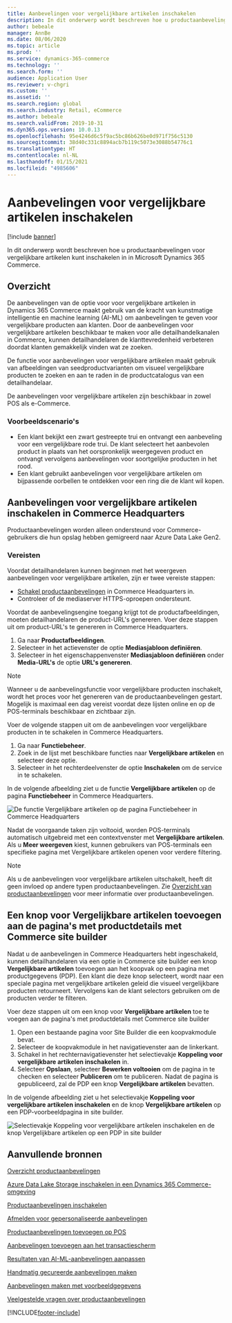 ```yaml
---
title: Aanbevelingen voor vergelijkbare artikelen inschakelen
description: In dit onderwerp wordt beschreven hoe u productaanbevelingen voor vergelijkbare artikelen kunt inschakelen in in Microsoft Dynamics 365 Commerce.
author: bebeale
manager: AnnBe
ms.date: 08/06/2020
ms.topic: article
ms.prod: ''
ms.service: dynamics-365-commerce
ms.technology: ''
ms.search.form: ''
audience: Application User
ms.reviewer: v-chgri
ms.custom: ''
ms.assetid: ''
ms.search.region: global
ms.search.industry: Retail, eCommerce
ms.author: bebeale
ms.search.validFrom: 2019-10-31
ms.dyn365.ops.version: 10.0.13
ms.openlocfilehash: 95e4246d6c5f9ac5bc86b626be0d971f756c5130
ms.sourcegitcommit: 38d40c331c8894acb7b119c5073e3088b54776c1
ms.translationtype: HT
ms.contentlocale: nl-NL
ms.lasthandoff: 01/15/2021
ms.locfileid: "4985606"
---
```

# <a name="enable-shop-similar-looks-recommendations"></a>Aanbevelingen voor vergelijkbare artikelen inschakelen

[!include [banner](includes/banner.md)]

In dit onderwerp wordt beschreven hoe u productaanbevelingen voor vergelijkbare artikelen kunt inschakelen in in Microsoft Dynamics 365 Commerce.

## <a name="overview"></a>Overzicht

De aanbevelingen van de optie voor voor vergelijkbare artikelen in Dynamics 365 Commerce maakt gebruik van de kracht van kunstmatige intelligentie en machine learning (AI-ML) om aanbevelingen te geven voor vergelijkbare producten aan klanten. Door de aanbevelingen voor vergelijkbare artikelen beschikbaar te maken voor alle detailhandelkanalen in Commerce, kunnen detailhandelaren de klanttevredenheid verbeteren doordat klanten gemakkelijk vinden wat ze zoeken.

De functie voor aanbevelingen voor vergelijkbare artikelen maakt gebruik van afbeeldingen van seedproductvarianten om visueel vergelijkbare producten te zoeken en aan te raden in de productcatalogus van een detailhandelaar. 

De aanbevelingen voor vergelijkbare artikelen zijn beschikbaar in zowel POS als e-Commerce.

### <a name="example-scenarios"></a>Voorbeeldscenario's

- Een klant bekijkt een zwart gestreepte trui en ontvangt een aanbeveling voor een vergelijkbare rode trui. De klant selecteert het aanbevolen product in plaats van het oorspronkelijk weergegeven product en ontvangt vervolgens aanbevelingen voor soortgelijke producten in het rood. 
- Een klant gebruikt aanbevelingen voor vergelijkbare artikelen om bijpassende oorbellen te ontdekken voor een ring die de klant wil kopen.

## <a name="enable-shop-similar-looks-recommendations-in-commerce-headquarters"></a>Aanbevelingen voor vergelijkbare artikelen inschakelen in Commerce Headquarters

Productaanbevelingen worden alleen ondersteund voor Commerce-gebruikers die hun opslag hebben gemigreerd naar Azure Data Lake Gen2.

### <a name="prerequisites"></a>Vereisten

Voordat detailhandelaren kunnen beginnen met het weergeven aanbevelingen voor vergelijkbare artikelen, zijn er twee vereiste stappen:

- [Schakel productaanbevelingen](enable-product-recommendations.md) in Commerce Headquarters in.
- Controleer of de mediaserver HTTPS-oproepen ondersteunt.

Voordat de aanbevelingsengine toegang krijgt tot de productafbeeldingen, moeten detailhandelaren de product-URL's genereren. Voer deze stappen uit om product-URL's te genereren in Commerce Headquarters.

1. Ga naar **Productafbeeldingen**.
1. Selecteer in het actievenster de optie **Mediasjabloon definiëren**.
1. Selecteer in het eigenschappenvenster **Mediasjabloon definiëren** onder **Media-URL's** de optie **URL's genereren**.

> [!NOTE]
> Wanneer u de aanbevelingsfunctie voor vergelijkbare producten inschakelt, wordt het proces voor het genereren van de productaanbevelingen gestart. Mogelijk is maximaal een dag vereist voordat deze lijsten online en op de POS-terminals beschikbaar en zichtbaar zijn.

Voer de volgende stappen uit om de aanbevelingen voor vergelijkbare producten in te schakelen in Commerce Headquarters.

1. Ga naar **Functiebeheer**.
1. Zoek in de lijst met beschikbare functies naar **Vergelijkbare artikelen** en selecteer deze optie.
1. Selecteer in het rechterdeelvenster de optie **Inschakelen** om de service in te schakelen.

In de volgende afbeelding ziet u de functie **Vergelijkbare artikelen** op de pagina **Functiebeheer** in Commerce Headquarters.

![De functie Vergelijkbare artikelen op de pagina Functiebeheer in Commerce Headquarters](./media/enableshopsimilarlooks.png)

Nadat de voorgaande taken zijn voltooid, worden POS-terminals automatisch uitgebreid met een contextvenster met **Vergelijkbare artikelen**. Als u **Meer weergeven** kiest, kunnen gebruikers van POS-terminals een specifieke pagina met Vergelijkbare artikelen openen voor verdere filtering.

> [!NOTE]
> Als u de aanbevelingen voor vergelijkbare artikelen uitschakelt, heeft dit geen invloed op andere typen productaanbevelingen. Zie [Overzicht van productaanbevelingen](product-recommendations.md) voor meer informatie over productaanbevelingen.

## <a name="add-a-shop-similar-looks-button-to-product-details-pages-by-using-commerce-site-builder"></a>Een knop voor Vergelijkbare artikelen toevoegen aan de pagina's met productdetails met Commerce site builder

Nadat u de aanbevelingen in Commerce Headquarters hebt ingeschakeld, kunnen detailhandelaren via een optie in Commerce site builder een knop **Vergelijkbare artikelen** toevoegen aan het koopvak op een pagina met productgegevens (PDP). Een klant die deze knop selecteert, wordt naar een speciale pagina met vergelijkbare artikelen geleid die visueel vergelijkbare producten retourneert. Vervolgens kan de klant selectors gebruiken om de producten verder te filteren.

Voer deze stappen uit om een knop voor **Vergelijkbare artikelen** toe te voegen aan de pagina's met productdetails met Commerce site builder

1. Open een bestaande pagina voor Site Builder die een koopvakmodule bevat.
1. Selecteer de koopvakmodule in het navigatievenster aan de linkerkant.
1. Schakel in het rechternavigatievenster het selectievakje **Koppeling voor vergelijkbare artikelen inschakelen** in.
1. Selecteer **Opslaan**, selecteer **Bewerken voltooien** om de pagina in te checken en selecteer **Publiceren** om te publiceren. Nadat de pagina is gepubliceerd, zal de PDP een knop **Vergelijkbare artikelen** bevatten.

In de volgende afbeelding ziet u het selectievakje **Koppeling voor vergelijkbare artikelen inschakelen** en de knop **Vergelijkbare artikelen** op een PDP-voorbeeldpagina in site builder.

![Selectievakje Koppeling voor vergelijkbare artikelen inschakelen en de knop Vergelijkbare artikelen op een PDP in site builder](./media/SSLecomtooling.png)

## <a name="additional-resources"></a>Aanvullende bronnen

[Overzicht productaanbevelingen](product-recommendations.md)

[Azure Data Lake Storage inschakelen in een Dynamics 365 Commerce-omgeving](enable-adls-environment.md)

[Productaanbevelingen inschakelen](enable-product-recommendations.md)

[Afmelden voor gepersonaliseerde aanbevelingen](personalization-gdpr.md)

[Productaanbevelingen toevoegen op POS](product.md)

[Aanbevelingen toevoegen aan het transactiescherm](add-recommendations-control-pos-screen.md)

[Resultaten van AI-ML-aanbevelingen aanpassen](modify-product-recommendation-results.md)

[Handmatig gecureerde aanbevelingen maken](create-editorial-recommendation-lists.md)

[Aanbevelingen maken met voorbeeldgegevens](product-recommendations-demo-data.md)

[Veelgestelde vragen over productaanbevelingen](faq-recommendations.md)


[!INCLUDE[footer-include](../includes/footer-banner.md)]